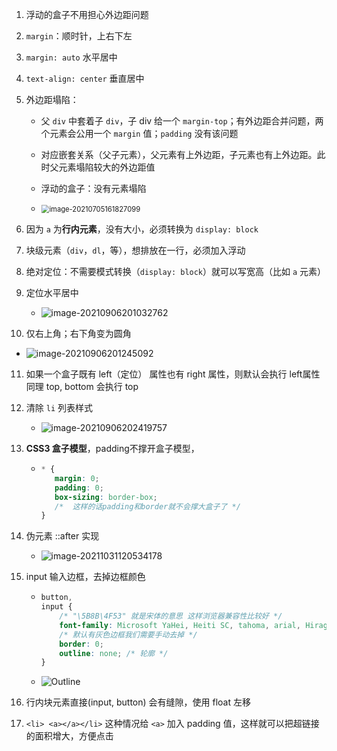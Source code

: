 1. 浮动的盒子不用担心外边距问题

2. `margin`：顺时针，上右下左

3. `margin: auto` 水平居中

4. `text-align: center` 垂直居中

5. 外边距塌陷：

   - 父 `div` 中套着子 `div`，子 div 给一个 `margin-top`；有外边距合并问题，两个元素会公用一个 `margin` 值；`padding` 没有该问题

   - 对应嵌套关系（父子元素），父元素有上外边距，子元素也有上外边距。此时父元素塌陷较大的外边距值
   - 浮动的盒子：没有元素塌陷
   - <img src="https://raw.githubusercontent.com/TWDH/Leetcode-From-Zero/pictures/img/image-20210705161827099.png" alt="image-20210705161827099" style="zoom:80%;" />

6. 因为 `a` 为**行内元素**，没有大小，必须转换为 `display: block`

7. 块级元素（`div`，`dl`，等），想排放在一行，必须加入浮动

8. 绝对定位：不需要模式转换（`display: block`）就可以写宽高（比如 `a` 元素）

9. 定位水平居中

   - ![image-20210906201032762](https://raw.githubusercontent.com/TWDH/Leetcode-From-Zero/pictures/img/image-20210906201032762.png)

10. 仅右上角；右下角变为圆角

   - ![image-20210906201245092](https://raw.githubusercontent.com/TWDH/Leetcode-From-Zero/pictures/img/image-20210906201245092.png)

11. 如果一个盒子既有 left（定位） 属性也有 right 属性，则默认会执行 left属性 同理 top, bottom 会执行 top

12. 清除 `li` 列表样式

    - ![image-20210906202419757](https://raw.githubusercontent.com/TWDH/Leetcode-From-Zero/pictures/img/image-20210906202419757.png)

13. **CSS3 盒子模型**，padding不撑开盒子模型，

    - ```css
      * {
         margin: 0;
         padding: 0;
         box-sizing: border-box;
         /*  这样的话padding和border就不会撑大盒子了 */
      }
      ```

14. 伪元素 ::after 实现

    - ![image-20211031120534178](https://raw.githubusercontent.com/TWDH/Leetcode-From-Zero/pictures/img/image-20211031120534178.png)

15. input 输入边框，去掉边框颜色

    - ```css
      button,
      input {
          /* "\5B8B\4F53" 就是宋体的意思 这样浏览器兼容性比较好 */
          font-family: Microsoft YaHei, Heiti SC, tahoma, arial, Hiragino Sans GB, "\5B8B\4F53", sans-serif;
          /* 默认有灰色边框我们需要手动去掉 */
          border: 0; 
          outline: none; /* 轮廓 */
      }
      ```

    - ![Outline](https://www.runoob.com/images/box_outline.gif)

16. 行内块元素直接(input, button) 会有缝隙，使用 float 左移

17. `<li> <a></a></li>` 这种情况给 `<a>` 加入 padding 值，这样就可以把超链接的面积增大，方便点击

